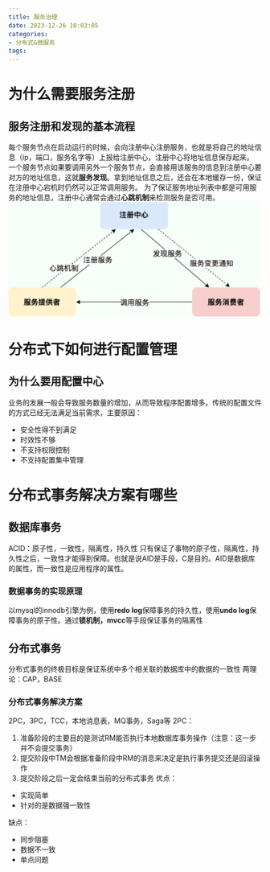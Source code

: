 ```yaml
---
title: 服务治理
date: 2023-12-26 10:03:05
categories:
- 分布式&微服务
tags:
---
```

# 为什么需要服务注册
## 服务注册和发现的基本流程
每个服务节点在启动运行的时候，会向注册中心注册服务，也就是将自己的地址信息（ip，端口，服务名字等）上报给注册中心，注册中心将地址信息保存起来。
一个服务节点如果要调用另外一个服务节点，会直接用该服务的信息到注册中心要对方的地址信息，这就**服务发现**。拿到地址信息之后，还会在本地缓存一份，保证在注册中心宕机时仍然可以正常调用服务。
为了保证服务地址列表中都是可用服务的地址信息，注册中心通常会通过**心跳机制**来检测服务是否可用。
![image-20231226100852374](..\images\image-20231226100852374.png)

# 分布式下如何进行配置管理
## 为什么要用配置中心
业务的发展一般会导致服务数量的增加，从而导致程序配置增多。传统的配置文件的方式已经无法满足当前需求，主要原因：
* 安全性得不到满足
* 时效性不够
* 不支持权限控制
* 不支持配置集中管理

# 分布式事务解决方案有哪些
## 数据库事务
ACID：原子性，一致性，隔离性，持久性
只有保证了事物的原子性，隔离性，持久性之后，一致性才能得到保障。也就是说AID是手段，C是目的。AID是数据库的属性，而一致性是应用程序的属性。
### 数据事务的实现原理
以mysql的innodb引擎为例，使用**redo log**保障事务的持久性，使用**undo log**保障事务的原子性。通过**锁机制，mvcc**等手段保证事务的隔离性
## 分布式事务
分布式事务的终极目标是保证系统中多个相关联的数据库中的数据的一致性
两理论：CAP，BASE
### 分布式事务解决方案
2PC，3PC，TCC，本地消息表，MQ事务，Saga等
2PC：
1. 准备阶段的主要目的是测试RM能否执行本地数据库事务操作（注意：这一步并不会提交事务）
2. 提交阶段中TM会根据准备阶段中RM的消息来决定是执行事务提交还是回滚操作
3. 提交阶段之后一定会结束当前的分布式事务
优点：
* 实现简单
* 针对的是数据强一致性

缺点：
* 同步阻塞
* 数据不一致
* 单点问题